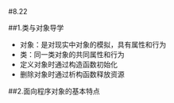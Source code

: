 #8.22

##1.类与对象导学
- 对象：是对现实中对象的模拟，具有属性和行为
- 类：同一类对象的共同属性和行为
- 定义对象时通过构造函数初始化
- 删除对象时通过析构函数释放资源

##2.面向程序对象的基本特点